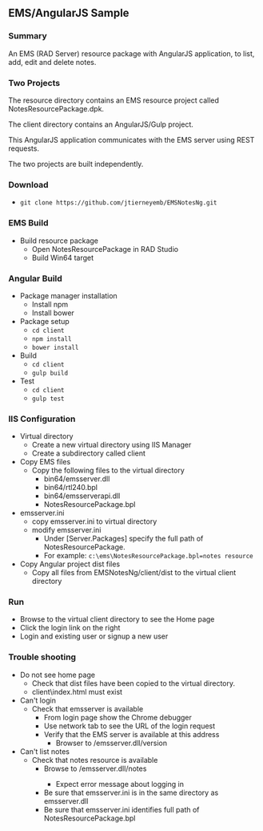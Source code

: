 ## EMS/AngularJS Sample

### Summary

An EMS (RAD Server) resource package with AngularJS application, to list, add, edit and delete notes.

### Two Projects

The resource directory contains an EMS resource project called NotesResourcePackage.dpk.

The client directory contains an AngularJS/Gulp project.  

This AngularJS application communicates with the EMS server using REST requests.

The two projects are built independently.    

### Download

* `git clone https://github.com/jtierneyemb/EMSNotesNg.git`

### EMS Build
* Build resource package
  * Open NotesResourcePackage in RAD Studio
  * Build Win64 target

### Angular Build
* Package manager installation
  * Install npm
  * Install bower
* Package setup
    * `cd client`
    * `npm install`
    * `bower install`
* Build 
    * `cd client`
    * `gulp build`
* Test
    * `cd client`
    * `gulp test`
    
### IIS Configuration
* Virtual directory
  * Create a new virtual directory using IIS Manager
  * Create a subdirectory called client
* Copy EMS files
  * Copy the following files to the virtual directory
    * bin64/emsserver.dll
    * bin64/rtl240.bpl
    * bin64/emsserverapi.dll
    * NotesResourcePackage.bpl
* emsserver.ini
   * copy emsserver.ini to virtual directory
   * modify emsserver.ini
     * Under [Server.Packages] specify the full path of NotesResourcePackage.
     * For example: `c:\ems\NotesResourcePackage.bpl=notes resource`
* Copy Angular project dist files
  * Copy all files from EMSNotesNg/client/dist to the virtual client directory
  
### Run
* Browse to the virtual client directory to see the Home page
* Click the login link on the right
* Login and existing user or signup a new user

### Trouble shooting
* Do not see home page
  * Check that dist files have been copied to the virtual directory.
  * client\index.html must exist
* Can't login
  * Check that emsserver is available
    * From login page show the Chrome debugger
    * Use network tab to see the URL of the login request
    * Verify that the EMS server is available at this address
      * Browser to <virtualdir>/emsserver.dll/version
* Can't list notes
  * Check that notes resource is available
    * Browse to <virtualdir>/emsserver.dll/notes
      * Expect error message about logging in
    * Be sure that emsserver.ini is in the same directory as emsserver.dll
    * Be sure that emsserver.ini identifies full path of NotesResourcePackage.bpl
    
  

    



